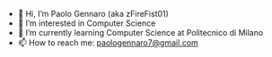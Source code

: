 - 👋 Hi, I’m Paolo Gennaro (aka zFireFist01)
- 👀 I’m interested in Computer Science
- 🌱 I’m currently learning Computer Science at Politecnico di Milano
- 📫 How to reach me: paologennaro7@gmail.com
